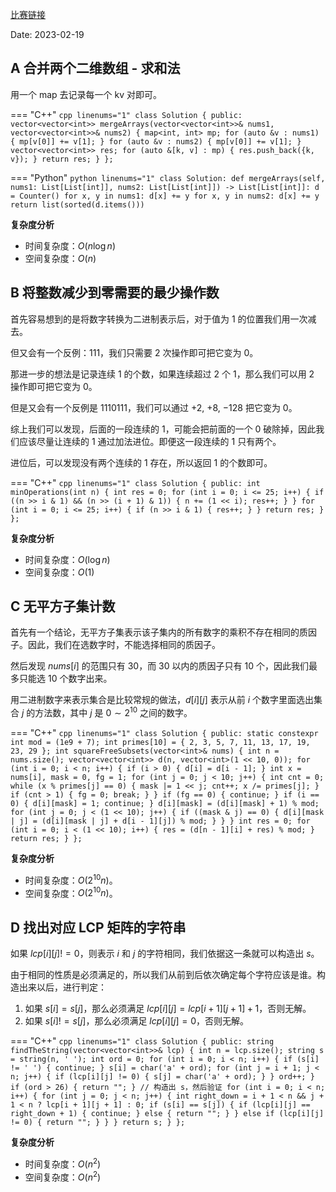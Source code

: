 [比赛链接](https://leetcode.cn/contest/weekly-contest-333/)

Date: 2023-02-19

## A 合并两个二维数组 - 求和法

用一个 map 去记录每一个 kv 对即可。

=== "C++"
    ```cpp linenums="1"
    class Solution {
    public:
        vector<vector<int>> mergeArrays(vector<vector<int>>& nums1, vector<vector<int>>& nums2) {
            map<int, int> mp;
            for (auto &v : nums1) {
                mp[v[0]] += v[1];
            }
            for (auto &v : nums2) {
                mp[v[0]] += v[1];
            }
            vector<vector<int>> res;
            for (auto &[k, v] : mp) {
                res.push_back({k, v});
            }
            return res;
        }
    };
    ```

=== "Python"
    ```python linenums="1"
    class Solution:
        def mergeArrays(self, nums1: List[List[int]], nums2: List[List[int]]) -> List[List[int]]:
            d = Counter()
            for x, y in nums1: d[x] += y
            for x, y in nums2: d[x] += y
            return list(sorted(d.items()))
    ```
  
**复杂度分析**

- 时间复杂度：$O(n\log n)$
- 空间复杂度：$O(n)$

## B 将整数减少到零需要的最少操作数

首先容易想到的是将数字转换为二进制表示后，对于值为 $1$ 的位置我们用一次减去。

但又会有一个反例：$111$，我们只需要 $2$ 次操作即可把它变为 $0$。

那进一步的想法是记录连续 $1$ 的个数，如果连续超过 $2$ 个 $1$，那么我们可以用 $2$ 操作即可把它变为 $0$。

但是又会有一个反例是 $1110111$，我们可以通过 $+2$, $+8$, $-128$ 把它变为 $0$。

综上我们可以发现，后面的一段连续的 $1$，可能会把前面的一个 $0$ 破除掉，因此我们应该尽量让连续的 $1$ 通过加法进位。即便这一段连续的 $1$ 只有两个。

进位后，可以发现没有两个连续的 $1$ 存在，所以返回 $1$ 的个数即可。

=== "C++"
    ```cpp linenums="1"
    class Solution {
    public:
        int minOperations(int n) {
            int res = 0;
            for (int i = 0; i <= 25; i++) {
                if ((n >> i & 1) && (n >> (i + 1) & 1)) {
                    n += (1 << i);
                    res++;
                }
            }
            for (int i = 0; i <= 25; i++) {
                if (n >> i & 1) {
                    res++;
                }
            }
            return res;
        }
    };
    ```

**复杂度分析**

- 时间复杂度：$O(\log n)$
- 空间复杂度：$O(1)$

## C 无平方子集计数

首先有一个结论，无平方子集表示该子集内的所有数字的乘积不存在相同的质因子。因此，我们在选数字时，不能选择相同的质因子。

然后发现 $\textit{nums}[i]$ 的范围只有 $30$，而 $30$ 以内的质因子只有 $10$ 个，因此我们最多只能选 $10$ 个数字出来。

用二进制数字来表示集合是比较常规的做法，$d[i][j]$ 表示从前 $i$ 个数字里面选出集合 $j$ 的方法数，其中 $j$ 是 $0 \sim 2^{10}$ 之间的数字。

=== "C++"
    ```cpp linenums="1"
    class Solution {
    public:
        static constexpr int mod = (1e9 + 7);
        int primes[10] = {
            2, 3, 5, 7, 11, 13, 17, 19, 23, 29
        };
        int squareFreeSubsets(vector<int>& nums) {
            int n = nums.size();
            vector<vector<int>> d(n, vector<int>(1 << 10, 0));
            for (int i = 0; i < n; i++) {
                if (i > 0) {
                    d[i] = d[i - 1];
                }
                int x = nums[i], mask = 0, fg = 1;
                for (int j = 0; j < 10; j++) {
                    int cnt = 0;
                    while (x % primes[j] == 0) {
                        mask |= 1 << j;
                        cnt++;
                        x /= primes[j];
                    }
                    if (cnt > 1) {
                        fg = 0;
                        break;
                    }
                }
                if (fg == 0) {
                    continue;
                }
                if (i == 0) {
                    d[i][mask] = 1;
                    continue;
                }
                d[i][mask] = (d[i][mask] + 1) % mod;
                for (int j = 0; j < (1 << 10); j++) {
                    if ((mask & j) == 0) {
                        d[i][mask | j] = (d[i][mask | j] + d[i - 1][j]) % mod;
                    }
                }
            }
            int res = 0;
            for (int i = 0; i < (1 << 10); i++) {
                res = (d[n - 1][i] + res) % mod;
            }
            return res;
        }
    };
    ```

**复杂度分析**

- 时间复杂度：$O(2^{10}n)$。
- 空间复杂度：$O(2^{10}n)$。

## D 找出对应 LCP 矩阵的字符串

如果 $lcp[i][j] != 0$，则表示 $i$ 和 $j$ 的字符相同，我们依据这一条就可以构造出 $s$。

由于相同的性质是必须满足的，所以我们从前到后依次确定每个字符应该是谁。构造出来以后，进行判定：

1. 如果 $s[i] = s[j]$，那么必须满足 $lcp[i][j] = lcp[i + 1][j + 1] + 1$，否则无解。
2. 如果 $s[i] != s[j]$，那么必须满足 $lcp[i][j] = 0$，否则无解。

=== "C++"
    ```cpp linenums="1"
    class Solution {
    public:
        string findTheString(vector<vector<int>>& lcp) {
            int n = lcp.size();
            string s = string(n, ' ');
            int ord = 0;
            for (int i = 0; i < n; i++) {
                if (s[i] != ' ') {
                    continue;
                }
                s[i] = char('a' + ord);
                for (int j = i + 1; j < n; j++) {
                    if (lcp[i][j] != 0) {
                        s[j] = char('a' + ord);
                    }
                }
                ord++;
            }
            if (ord > 26) {
                return "";
            }
            // 构造出 s，然后验证
            for (int i = 0; i < n; i++) {
                for (int j = 0; j < n; j++) {
                    int right_down = i + 1 < n && j + 1 < n ? lcp[i + 1][j + 1] : 0;
                    if (s[i] == s[j]) {
                        if (lcp[i][j] == right_down + 1) {
                            continue;
                        } else {
                            return "";
                        }
                    } else if (lcp[i][j] != 0) {
                        return "";
                    }
                }
            }
            return s;
        }
    };
    ```

**复杂度分析**

- 时间复杂度：$O(n^2)$
- 空间复杂度：$O(n^2)$